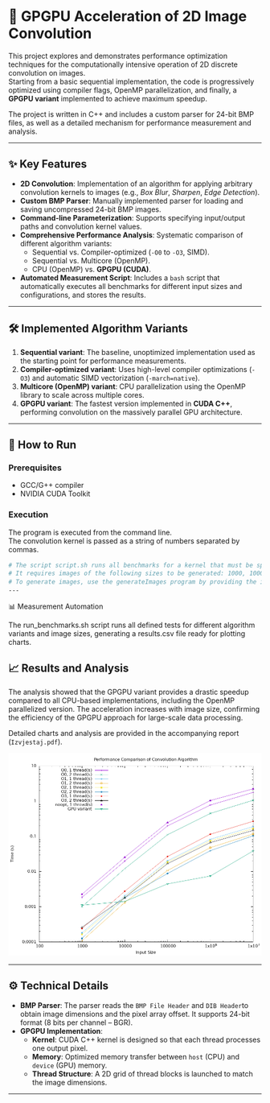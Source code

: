 # 🚀 GPGPU Acceleration of 2D Image Convolution

This project explores and demonstrates performance optimization techniques for the computationally intensive operation of 2D discrete convolution on images.  
Starting from a basic sequential implementation, the code is progressively optimized using compiler flags, OpenMP parallelization, and finally, a **GPGPU variant** implemented to achieve maximum speedup.

The project is written in C++ and includes a custom parser for 24-bit BMP files, as well as a detailed mechanism for performance measurement and analysis.

---

## ✨ Key Features

* **2D Convolution**: Implementation of an algorithm for applying arbitrary convolution kernels to images (e.g., *Box Blur*, *Sharpen*, *Edge Detection*).
* **Custom BMP Parser**: Manually implemented parser for loading and saving uncompressed 24-bit BMP images.
* **Command-line Parameterization**: Supports specifying input/output paths and convolution kernel values.
* **Comprehensive Performance Analysis**: Systematic comparison of different algorithm variants:
    * Sequential vs. Compiler-optimized (`-O0` to `-O3`, SIMD).
    * Sequential vs. Multicore (OpenMP).
    * CPU (OpenMP) vs. **GPGPU (CUDA)**.
* **Automated Measurement Script**: Includes a `bash` script that automatically executes all benchmarks for different input sizes and configurations, and stores the results.

---

## 🛠️ Implemented Algorithm Variants

1. **Sequential variant**: The baseline, unoptimized implementation used as the starting point for performance measurements.  
2. **Compiler-optimized variant**: Uses high-level compiler optimizations (`-O3`) and automatic SIMD vectorization (`-march=native`).  
3. **Multicore (OpenMP) variant**: CPU parallelization using the OpenMP library to scale across multiple cores.  
4. **GPGPU variant**: The fastest version implemented in **CUDA C++**, performing convolution on the massively parallel GPU architecture.

---

## 🚀 How to Run

### Prerequisites
* GCC/G++ compiler  
* NVIDIA CUDA Toolkit  

### Execution
The program is executed from the command line.  
The convolution kernel is passed as a string of numbers separated by commas.

```bash
# The script script.sh runs all benchmarks for a kernel that must be specified in the command line.
# It requires images of the following sizes to be generated: 1000, 10000, 100000, 1000000, 10000000 pixels.
# To generate images, use the generateImages program by providing the input image path and the output folder path.
---
```

📊 Measurement Automation

The run_benchmarks.sh script runs all defined tests for different algorithm variants and image sizes, generating a results.csv file ready for plotting charts.

## 📈 Results and Analysis

The analysis showed that the GPGPU variant provides a drastic speedup compared to all CPU-based implementations, including the OpenMP parallelized version.
The acceleration increases with image size, confirming the efficiency of the GPGPU approach for large-scale data processing.

Detailed charts and analysis are provided in the accompanying report (`Izvjestaj.pdf`).

![Grafik Ubrzanja](performance_comparison.png)  

---

## ⚙️ Technical Details

* **BMP Parser**: The parser reads the `BMP File Header` and `DIB Header`to obtain image dimensions and the pixel array offset. It supports 24-bit format (8 bits per channel – BGR).
* **GPGPU Implementation**:
    * **Kernel**: CUDA C++ kernel is designed so that each thread processes one output pixel.
    * **Memory**: Optimized memory transfer between `host` (CPU) and `device` (GPU) memory.
    * **Thread Structure**: A 2D grid of thread blocks is launched to match the image dimensions.

---
